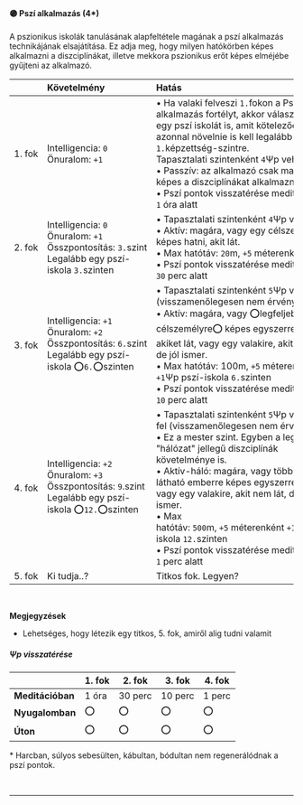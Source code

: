 #### 🟣 Pszí alkalmazás (4*)

A pszionikus iskolák tanulásának alapfeltétele magának a pszí alkalmazás technikájának elsajátítása. Ez adja meg, hogy milyen hatókörben képes alkalmazni a diszciplínákat, illetve mekkora pszionikus erőt képes elméjébe gyűjteni az alkalmazó.

|        | Követelmény                                                                                                                      | Hatás |
|:------ |:-------------------------------------------------------------------------------------------------------------------------------- |:----- |
| 1.&nbsp;fok  | Intelligencia:&nbsp;`0`<br />Önuralom:&nbsp;`+1`                                                                                 | • Ha valaki felveszi `1.`fokon a Pszí alkalmazás fortélyt, akkor választania kell egy pszí iskolát is, amit kötelezően azonnal növelnie is kell legalább `1.`képzettség-szintre.<br />Tapasztalati szintenként `4`Ψp vehető fel﻿﻿<br />• Passzív: az alkalmazó csak magára képes a diszciplínákat alkalmazni﻿<br />• Pszí pontok visszatérése meditációban: `1` óra alatt    |
| 2.&nbsp;fok  | Intelligencia:&nbsp;`0`<br />Önuralom:&nbsp;`+1`<br />Összpontosítás:&nbsp;`3.`szint<br />Legalább egy pszí-iskola `3.`szinten    | • Tapasztalati szintenként `4`Ψp vehető fel﻿<br />• Aktív: magára, vagy egy célszemélyre képes hatni, akit lát.﻿<br />• Max hatótáv: `20`m, `+5` méterenként +`1`Ψp<br />• Pszí pontok visszatérése meditációban: `30` perc alatt    |
| 3.&nbsp;fok | Intelligencia:&nbsp;`+1`<br />Önuralom:&nbsp;`+2`<br />Összpontosítás:&nbsp;`6.`szint<br />Legalább egy pszí-iskola ⭕`6.`⭕szinten  | • Tapasztalati szintenként `5`Ψp vehető fel (visszamenőlegesen nem érvényes!)<br />• Aktív: magára, vagy ⭕legfeljebb 2 célszemélyre⭕ képes egyszerre hatni, akiket lát, vagy egy valakire, akit nem lát, de jól ismer.<br />• Max hatótáv: 100m, `+5` méterenként `+1`Ψp pszí-iskola `6.`szinten<br />• Pszí pontok visszatérése meditációban: `10` perc alatt    |
| 4.&nbsp;fok | Intelligencia:&nbsp;`+2`<br />Önuralom:&nbsp;`+3`<br />Összpontosítás:&nbsp;`9`.szint<br />Legalább egy pszí-iskola ⭕`12.`⭕szinten | • Tapasztalati szintenként `5`Ψp vehető fel (visszamenőlegesen nem érvényes!)<br />• Ez a mester szint. Egyben a legerősebb "hálózat" jellegű diszciplínák követelménye is.﻿<br />• Aktív-háló: magára, vagy több jól látható emberre képes egyszerre hatni, vagy egy valakire, akit nem lát, de jól ismer.﻿<br />• Max hatótáv: `500`m, `+5` méterenként `+1`Ψp pszí-iskola `12.`szinten﻿<br />﻿• Pszí pontok visszatérése meditációban: `1` perc alatt    |
| 5.&nbsp;fok | Ki tudja..?                                                                                                                      | Titkos fok. Legyen? |

<br />

**Megjegyzések**

- Lehetséges, hogy létezik egy titkos, 5. fok, amiről alig tudni valamit

##### Ψp visszatérése
|   | 1. fok | 2. fok | 3. fok | 4. fok |
|---|---|---|---|---|
|**Meditációban**|1 óra|30 perc|10 perc|1 perc|
|**Nyugalomban**|⭕|⭕|⭕|⭕|
|**Úton**|⭕|⭕|⭕|⭕|

\* Harcban, súlyos sebesülten, kábultan, bódultan nem regenerálódnak a pszí pontok.

<br />

---

